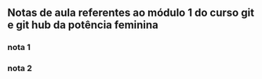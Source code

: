 ## Notas de aula referentes ao módulo 1 do curso git e git hub da potência feminina

### nota 1

### nota 2